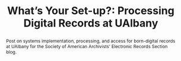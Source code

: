 ---
layout: post
title:  'What’s Your Set-up?: Processing Digital Records at UAlbany'
link: https://saaers.wordpress.com/2020/04/21/whats-your-set-up-processing-digital-records-at-ualbany-part-1/
link_label: Part 1
link2: https://saaers.wordpress.com/2020/04/28/whats-your-set-up-processing-digital-records-at-ualbany-part-2/
link_label2: Part 2
abstract: Post on systems implementation, processing, and access for born-digital records at UAlbany for the Society of American Archivists' Electronic Records Section blog.
---